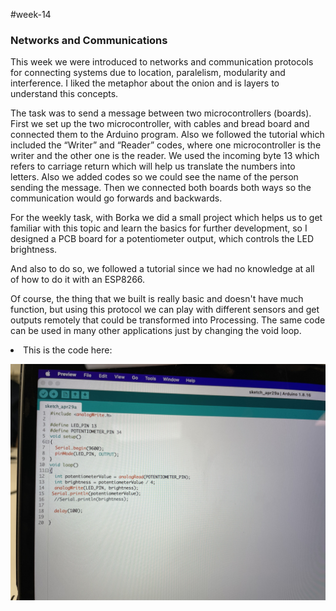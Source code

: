 #week-14
<h3> Networks and Communications</h3>

<p>This week we were introduced to networks and communication protocols for connecting systems due to location, paralelism, modularity and interference. I liked the metaphor about the onion and is layers to understand this concepts.</p>

<p>The task was to send a message between two microcontrollers (boards). First we set up the two microcontroller, with cables and bread board and connected them to the Arduino program. Also we followed the tutorial which included the “Writer” and “Reader” codes, where one microcontroller is the writer and the other one is the reader. We used the incoming byte 13 which refers to carriage return which will help us translate the numbers into letters. Also we added codes so we could see the name of the person sending the message. Then we connected both boards both ways so the communication would go forwards and backwards.</p>

<p>For the weekly task, with Borka we did a small project which helps us to get familiar with this topic and learn the basics for further development, so I designed a PCB board for a potentiometer output, which controls the LED brightness.</p>

<p>And also to do so, we followed a tutorial since we had no knowledge at all of how to do it with an ESP8266.</p>

<p>Of course, the thing that we built is really basic and doesn't have much function, but using this protocol we can play with different sensors and get outputs remotely that could be transformed into Processing. The same code can be used in many other applications just by changing the void loop.</p>

<li>This is the code here: </li>
<p align="center">
<img title="miro" alt="brainstorm" src="/images/12.jpg" width="560"/>
